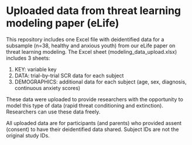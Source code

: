 # Uploaded data from threat learning modeling paper (eLife)
This repository includes one Excel file with deidentified data for a subsample (n=38, healthy and anxious youth) from our eLife paper on threat learning modeling.
The Excel sheet (modeling_data_upload.xlsx) includes 3 sheets:
1. KEY: variable key
2. DATA: trial-by-trial SCR data for each subject
3. DEMOGRAPHICS: additional data for each subject (age, sex, diagnosis, continuous anxiety scores)

These data were uploaded to provide researchers with the opportunity to model this type of data (rapid threat conditioning and extinction). Researchers can use these data freely.

All uploaded data are for participants (and parents) who provided assent (consent) to have their deidentified data shared. Subject IDs are not the original study IDs.
